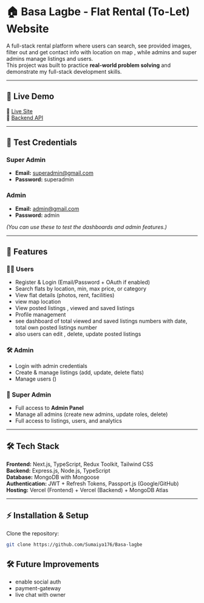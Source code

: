 # 🏠 Basa Lagbe - Flat Rental (To-Let) Website

A full-stack rental platform where users can search, see provided images, filter out and get contact info with location on map , while admins and super admins manage listings and users.  
This project was built to practice **real-world problem solving** and demonstrate my full-stack development skills.

---

## 🚀 Live Demo

🔗 [Live Site](https://basa-lagbe.vercel.app/)  
🔗 [Backend API](https://basa-lagbe-server.vercel.app/)

---

## 🔑 Test Credentials

### Super Admin

- **Email:** superadmin@gmail.com
- **Password:** superadmin

### Admin

- **Email:** admin@gmail.com
- **Password:** admin

_(You can use these to test the dashboards and admin features.)_

---

## 📌 Features

### 👨‍💻 Users

- Register & Login (Email/Password + OAuth if enabled)
- Search flats by location, min, max price, or category
- View flat details (photos, rent, facilities)
- view map location
- View posted listings , viewed and saved listings
- Profile management
- see dashboard of total viewed and saved listings numbers with date, total own posted listings number
- also users can edit , delete, update posted listings

### 🛠️ Admin

- Login with admin credentials
- Create & manage listings (add, update, delete flats)
- Manage users ()

### 👑 Super Admin

- Full access to **Admin Panel**
- Manage all admins (create new admins, update roles, delete)
- Full access to listings, users, and analytics

---

## 🛠️ Tech Stack

**Frontend:** Next.js, TypeScript, Redux Toolkit, Tailwind CSS  
**Backend:** Express.js, Node.js, TypeScript  
**Database:** MongoDB with Mongoose  
**Authentication:** JWT + Refresh Tokens, Passport.js (Google/GitHub)  
**Hosting:** Vercel (Frontend) + Vercel (Backend) + MongoDB Atlas

---

## ⚡ Installation & Setup

Clone the repository:

```bash
git clone https://github.com/Sumaiya176/Basa-lagbe

```

## 🛠️ Future Improvements

- enable social auth
- payment-gateway
- live chat with owner
